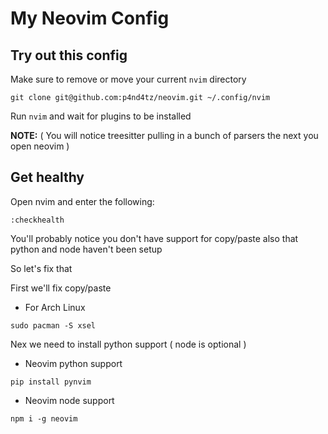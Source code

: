 # My Neovim Config

## Try out this config
Make sure to remove or move your current `` nvim `` directory 
```
git clone git@github.com:p4nd4tz/neovim.git ~/.config/nvim
```

Run `` nvim `` and wait for plugins to be installed

**NOTE:** ( You will notice treesitter pulling in a bunch of parsers the next you open neovim )

## Get healthy
Open nvim and enter the following:
```
:checkhealth
```
You'll probably notice you don't have support for copy/paste also that python and node haven't been setup

So let's fix that

First we'll fix copy/paste
* For Arch Linux  
```
sudo pacman -S xsel
```

Nex we need to install python support ( node is optional )
* Neovim python support  
```
pip install pynvim
```
* Neovim node support  
```
npm i -g neovim
```

